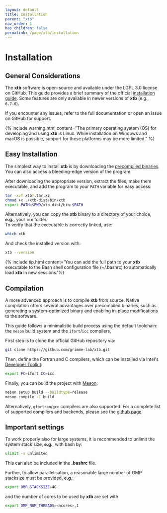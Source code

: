 ```yaml
---
layout: default
title: Installation
parent: "xtb"
nav_order: 1
has_children: false
permalink: /page/xtb/installation
---
```


# Installation

## General Considerations

The **xtb** software is open-source and available under the LGPL 3.0 license on GitHub. This guide provides a brief summary of the official [installation guide](https://xtb-docs.readthedocs.io/en/latest/setup.html). Some features are only available in newer versions of **xtb** (e.g., `6.7.0`).

If you encounter any issues, refer to the full documentation or open an issue on GitHub for support.

{% include warning.html content="The primary operating system (OS) for developing and using **xtb** is Linux. While installation on Windows and macOS is possible, support for these platforms may be more limited." %}

## Easy Installation

The simplest way to install **xtb** is by downloading the [precompiled binaries](https://github.com/grimme-lab/xtb/releases). You can also access a bleeding-edge version of the program.

After downloading the appropriate version, extract the files, make them executable, and add the program to your `PATH` variable for easy access:

```bash
tar -xvf xtb*.tar.xz
chmod +x ./xtb-dist/bin/xtb
export PATH=$PWD/xtb-dist/bin:$PATH
```

Alternatively, you can copy the **xtb** binary to a directory of your choice, **e.g.,** your `bin` folder.  
To verify that the executable is correctly linked, use:  

```bash
which xtb
```
And check the installed version with:
```bash
xtb --version
```

{% include tip.html content='You can add the full path to your **xtb** executable to the Bash shell configuration file (~/.bashrc) to automatically load **xtb** in new sessions.'%}


## Compilation  
A more advanced approach is to compile **xtb** from source. Native compilation offers several advantages over precompiled binaries, such as generating a system-optimized binary and enabling in-place modifications to the software.  

This guide follows a minimalistic build process using the default toolchain: the `meson` build system and the `ifort`/`icc` compilers.  

First step is to clone the official GitHub repository via:
```bash
git clone https://github.com/grimme-lab/xtb.git
```

Then, define the Fortran and C compilers, which can be installed via Intel's [Developer Toolkit](https://www.intel.com/content/www/us/en/developer/tools/oneapi/toolkits.html#base-kit):
```bash
export FC=ifort CC=icc
```

Finally, you can build the project with [Meson](https://mesonbuild.com/):
```bash
meson setup build --buildtype=release
meson compile -C build
```

Alternatively, `gfortran`/`gcc` compilers are also supported. For a complete list of supported compilers and backends, please see the [github page](https://github.com/grimme-lab/xtb?tab=readme-ov-file#semiempirical-extended-tight-binding-program-package).


## Important settings
To work properly also for large systems, it is recommended to unlimit the system stack size, **e.g.**, with bash by:

```bash
ulimit -s unlimited
```

This can also be included in the **.bashrc** file.

Further, to allow parallelisation, a reasonable large number of OMP stacksize must be provided, **e.g.**:

```bash
export OMP_STACKSIZE=4G
```

and the number of cores to be used by **xtb** are set with

```bash
export OMP_NUM_THREADS=<ncores>,1
```
